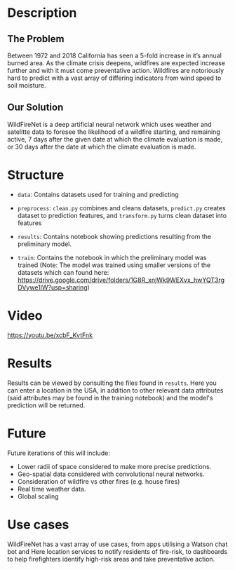 # Description
## The Problem
Between 1972 and 2018 California has seen a 5-fold increase in it’s annual burned area. As the climate crisis deepens, wildfires are expected increase further and with it must come preventative action. Wildfires are notoriously hard to predict with a vast array of differing indicators from wind speed to soil moisture. 

## Our Solution
WildFireNet is a deep artificial neural network which uses weather and satelitte data to foresee the likelihood of a wildfire starting, and remaining active, 7 days after the given date at which the climate evaluation is made, or 30 days after the date at which the climate evaluation is made.

# Structure
- `data`: Contains datasets used for training and predicting

- `preprocess`: `clean.py` combines and cleans datasets, `predict.py` creates dataset to prediction features, and `transform.py` turns clean dataset into features

- `results`: Contains notebook showing predictions resulting from the preliminary model.

- `train`: Contains the notebook in which the preliminary model was trained (Note: The model was trained using smaller versions of the datasets which can found here: https://drive.google.com/drive/folders/1G8R_xnjWk9WEXvx_hwYQT3rgDVywe1lW?usp=sharing) 

# Video

https://youtu.be/xcbF_KvtFnk

# Results
Results can be viewed by consulting the files found in `results`. Here you can enter a location in the USA, in addition to other relevant data attributes (said attributes may be found in the training notebook) and the model's prediction will be returned.

# Future
Future iterations of this will include:
- Lower radii of space considered to make more precise predictions.
- Geo-spatial data considered with convolutional neural networks.
- Consideration of wildfire vs other fires (e.g. house fires)
- Real time weather data.
- Global scaling
 
 # Use cases
WildFireNet has a vast array of use cases, from apps utilising a Watson chat bot and Here location services to notify residents of fire-risk, to dashboards to help firefighters identify high-risk areas and take preventative action.

